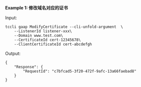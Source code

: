 **Example 1: 修改域名对应的证书**



Input: 

```
tccli gaap ModifyCertificate --cli-unfold-argument  \
    --ListenerId listener-xxx\
    --Domain www.test.com\
    --CertificateId cert-12345678\
    --ClientCertificateId cert-abcdefgh
```

Output: 
```
{
    "Response": {
        "RequestId": "c7bfcad5-3f20-472f-9afc-13a66faebad8"
    }
}
```

